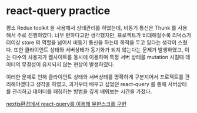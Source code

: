 # react-query practice

평소 Redux toolkit 을 사용해서 상태관리를 하였는데, 비동기 통신은 Thunk 를 사용해서 주로 진행하였다.
너무 편하다고만 생각했지만, 프로젝트가 비대해질수록 리덕스가 더이상 store 의 역할을 넘어서 비동기 통신을 하는데 목적을 두고 있다는 생각이 스쳤다.
또한 클라이언트 상태와 서버상태가 동기화가 되지 않는다는 문제가 발생하였고, 이는 다수의 사용자가 웹사이트를 동시에 이용하며 특정 서버 상태를 mutation 시킬때 데이터의 무결성이 유지되지 않는 현상이 발생하였다.

이러한 문제로 인해 클라이언트 상태와 서버상태를 명확하게 구분지어서 프로젝트를 관리해야겠다고 생각을 하였고, 과거부터 배우고 싶었던 react-query 를 통해 서버상태를 관리하고 데이터를 패칭하는 방법을 깊게 배워보는 시간을 가졌다.

[nextjs환경에서 react-query를 이용해 무한스크롤 구현](https://github.com/ChanhyukPark-Tech/WebProgramming/tree/main/react-query-tutorial/nextjs-react-query-infinity-scroll)
